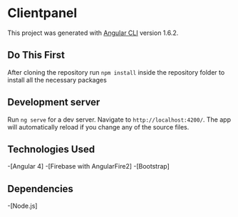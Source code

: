 # Clientpanel

This project was generated with [Angular CLI](https://github.com/angular/angular-cli) version 1.6.2.


## Do This First

After cloning the repository run  `npm install` inside the repository folder to install all the necessary packages

## Development server

Run `ng serve` for a dev server. Navigate to `http://localhost:4200/`. The app will automatically reload if you change any of the source files.

## Technologies Used

-[Angular 4]
-[Firebase with AngularFire2]
-[Bootstrap]

## Dependencies

-[Node.js]